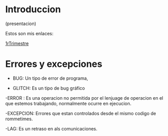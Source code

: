 
# Introduccion

(presentacion)

Estos son mis enlaces:

[1rTrimestre](https://github.com/Ainhoa0512/1erTrimestre)

 
 # Errores y excepciones
 
- BUG: Un tipo de error de programa,

- GLITCH: Es un tipo de bug gráfico

 -ERROR : Es una operacion no permitida por el lenjuage de operacion en el que estemos trabajando, normalmente ocurre en ejecucion.
 
 -EXCEPCION: Errores que estan controlados desde el mismo codigo de rommetimes.
 
 -LAG: Es un retraso en als comunicaciones.
